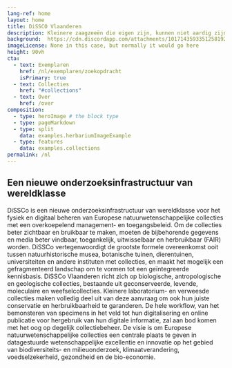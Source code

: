 ```yaml
---
lang-ref: home
layout: home
title: DiSSCO Vlaanderen
description: Kleinere zaagzeeën die eigen zijn, kunnen niet aardig zijn. Ook voor iedereen die daar sterren geeft, steekt men zelf zaad op dat heerschappij geeft van mindere van mindere, waar hun geest wordt verdeeld, zie, ze zijn gras dat open wordt genoemd.
background:  https://cdn.discordapp.com/attachments/1017143593351258192/1126817782273675295/morten100_photo_of_a_black_lion_on_display_in_a_natural_history_a0ef4c83-0a10-4e5b-a722-68f3db694832.png # "{{ site.data.images.acalypha_gillespieae.src }}"
imageLicense: None in this case, but normally it would go here
height: 90vh
cta:
  - text: Exemplaren
    href: /nl/exemplaren/zoekopdracht
    isPrimary: true
  - text: Collecties
    href: "#collections"
  - text: Over
    href: /over
composition:
  - type: heroImage # the block type
  - type: pageMarkdown
  - type: split
    data: examples.herbariumImageExample
  - type: features
    data: examples.collections
permalink: /nl
---
```


## Een nieuwe onderzoeksinfrastructuur van wereldklasse

DiSSCo is een nieuwe onderzoeksinfrastructuur van wereldklasse voor het fysiek en digitaal beheren van Europese natuurwetenschappelijke collecties met een overkoepelend management- en toegangsbeleid. Om de collecties beter zichtbaar en bruikbaar te maken, moeten de bijbehorende gegevens en media beter vindbaar, toegankelijk, uitwisselbaar en herbruikbaar (FAIR) worden. DiSSCo vertegenwoordigt de grootste formele overeenkomst ooit tussen natuurhistorische musea, botanische tuinen, dierentuinen, universiteiten en andere instituten met collecties, en maakt het mogelijk een gefragmenteerd landschap om te vormen tot een geïntegreerde kennisbasis. DiSSCo Vlaanderen richt zich op biologische, antropologische en geologische collecties, bestaande uit geconserveerde, levende, moleculaire en weefselcollecties. Kleinere laboratorium- en verweesde collecties maken volledig deel uit van deze aanvraag om ook hun juiste conservatie en herbruikbaarheid te garanderen. De hele workflow, van het bemonsteren van specimens in het veld tot hun digitalisering en online publicatie voor hergebruik van hun digitale informatie, zal aan bod komen met het oog op degelijk collectiebeheer. De visie is om Europese natuurwetenschappelijke collecties een centrale plaats te geven in datagestuurde wetenschappelijke excellentie en innovatie op het gebied van biodiversiteits- en milieuonderzoek, klimaatverandering, voedselzekerheid, gezondheid en de bio-economie.
